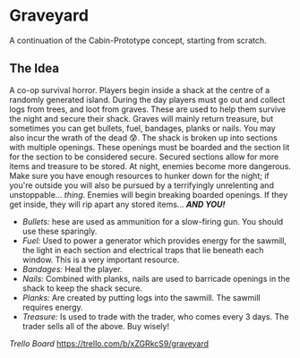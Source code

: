 # Graveyard
 A continuation of the Cabin-Prototype concept, starting from scratch.
 
## The Idea
 A co-op survival horror. Players begin inside a shack at the centre of a randomly generated island. 
 During the day players must go out and collect logs from trees, and loot from graves. These are used to help them survive the night and secure their shack.
 Graves will mainly return treasure, but sometimes you can get bullets, fuel, bandages, planks or nails. You may also incur the wrath of the dead 😰.
 The shack is broken up into sections with multiple openings. These openings must be boarded and the section lit for the section to be considered secure. Secured sections allow for more items and treasure to be stored.
 At night, enemies become more dangerous. Make sure you have enough resources to hunker down for the night; if you're outside you will also be pursued by a terrifyingly unrelenting and unstoppable... *thing*. Enemies will begin breaking boarded openings. If they get inside, they will rip apart any stored items... ***AND YOU!***
 
 * *Bullets:* hese are used as ammunition for a slow-firing gun. You should use these sparingly.
 * *Fuel:* Used to power a generator which provides energy for the sawmill, the light in each section and electrical traps that lie beneath each window. This is a very important resource.
 * *Bandages:*  Heal the player. 
 * *Nails:*  Combined with planks, nails are used to barricade openings in the shack to keep the shack secure.
 * *Planks:*  Are created by putting logs into the sawmill. The sawmill requires energy.
 * *Treasure:*  Is used to trade with the trader, who comes every 3 days. The trader sells all of the above. Buy wisely!

 *Trello Board*
 https://trello.com/b/xZGRkcS9/graveyard
